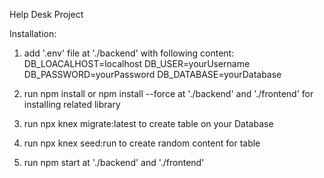 Help Desk Project

Installation:

1. add '.env' file at './backend' with following content:
    DB_LOACALHOST=localhost
    DB_USER=yourUsername
    DB_PASSWORD=yourPassword
    DB_DATABASE=yourDatabase

2. run npm install or npm install --force at './backend' and './frontend' for installing related library

3. run npx knex migrate:latest to create table on your Database

4. run npx knex seed:run to create random content for table

5.  run npm start at './backend' and './frontend'
